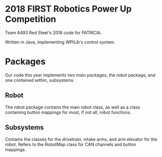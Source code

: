 # 2018 FIRST Robotics Power Up Competition
Team 6493 Red Steel's 2018 code for PATRICIA.

Written in Java, implementing WPILib's control system.


# Packages
Our code this year implements two main packages, the robot package, and one contained within, subsystems.

## Robot
The robot package contains the main robot class, as well as a class containing button mappings for most, if not all, robot functions.

## Subsystems
Contains the classes for the drivetrain, intake arms, and arm elevator for the robot. Refers to the RobotMap class for CAN channels and button mappings.

